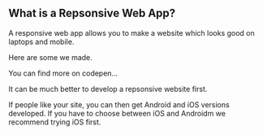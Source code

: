 ## What is a Repsonsive Web App?

A responsive web app allows you to make a website which looks good on laptops and mobile. 

Here are some we made.

You can find more on codepen...

It can be much better to develop a repsonsive website first.

If people like your site, you can then get Android and iOS versions developed. 
If you have to choose between iOS and Androidm we recommend trying iOS first. 
